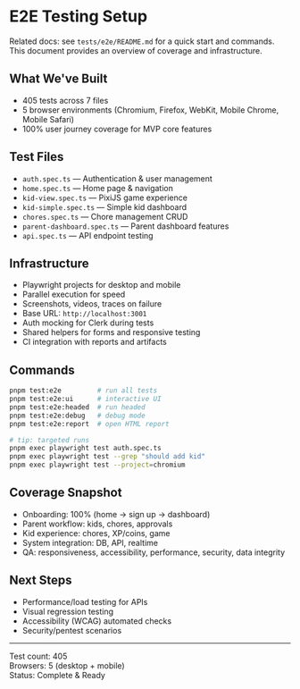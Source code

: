 # E2E Testing Setup

Related docs: see `tests/e2e/README.md` for a quick start and commands. This document provides an overview of coverage and infrastructure.

## What We've Built

- 405 tests across 7 files
- 5 browser environments (Chromium, Firefox, WebKit, Mobile Chrome, Mobile Safari)
- 100% user journey coverage for MVP core features

## Test Files
- `auth.spec.ts` — Authentication & user management
- `home.spec.ts` — Home page & navigation
- `kid-view.spec.ts` — PixiJS game experience
- `kid-simple.spec.ts` — Simple kid dashboard
- `chores.spec.ts` — Chore management CRUD
- `parent-dashboard.spec.ts` — Parent dashboard features
- `api.spec.ts` — API endpoint testing

## Infrastructure

- Playwright projects for desktop and mobile
- Parallel execution for speed
- Screenshots, videos, traces on failure
- Base URL: `http://localhost:3001`
- Auth mocking for Clerk during tests
- Shared helpers for forms and responsive testing
- CI integration with reports and artifacts

## Commands

```bash
pnpm test:e2e         # run all tests
pnpm test:e2e:ui      # interactive UI
pnpm test:e2e:headed  # run headed
pnpm test:e2e:debug   # debug mode
pnpm test:e2e:report  # open HTML report

# tip: targeted runs
pnpm exec playwright test auth.spec.ts
pnpm exec playwright test --grep "should add kid"
pnpm exec playwright test --project=chromium
```

## Coverage Snapshot

- Onboarding: 100% (home → sign up → dashboard)
- Parent workflow: kids, chores, approvals
- Kid experience: chores, XP/coins, game
- System integration: DB, API, realtime
- QA: responsiveness, accessibility, performance, security, data integrity

## Next Steps

- Performance/load testing for APIs
- Visual regression testing
- Accessibility (WCAG) automated checks
- Security/pentest scenarios

---

Test count: 405  
Browsers: 5 (desktop + mobile)  
Status: Complete & Ready

